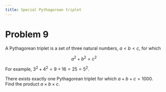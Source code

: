 ```yaml
---
title: Special Pythagorean triplet
---
```

# Problem 9

A Pythagorean triplet is a set of three natural numbers, $a \lt b \lt c$,
for which

$$a^2 + b^2 = c^2$$

For example, $3^2 + 4^2 = 9 + 16 = 25 = 5^2$.

There exists exactly one Pythagorean triplet for which $a + b + c = 1000$.
Find the product $a \times b \times c$.
